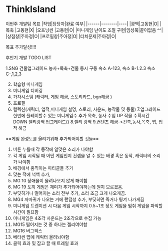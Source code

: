 # ThinkIsland
이번주 개발팀 목표
|작업|담당자|완료 여부|
|------|--------|----|
|광맥|고동현|O|
|목축 |고동현|X|
|오프닝씬 |고동현|O|
|미니게임 난이도 조절 구현|임성묵|끝이없음 ^^|
|상점창|주아정|O|
|프로필창|주아정|O|
|터치문제|주아정|O|



목표 추가달성!!!!

후반기 개발 TODO LIST

1.SNG
  건물업그레이드
   농사+목축+건물 동시 구동
   숙소 A-123,
   숙소 B-1.2.3
   숙소 C-,1,2,3

2. 학습형 미니게임
3. 미니게임 디버깅 
4. 가차시스템 (캐릭터, 게임 해금, 스토리카드, bgn해금 ) 
5. 프로필 
6. 컬렉션(캐릭터, 업적,미니게임 설명, 스토리, 사운드, 농작물 및 동물)
7.업그레이드
   한번에 플레이할수 있는 미니게임수 추가
           목축, 농사 수입 UP
   작물 수확시간 DOWN
           젤리광맥 업그레이드()
8.젤리 광맥
9.컨텐츠 해금->건축,농사,목축, 맵, 업적 해금



==게임 완성도를 올리기위해 추가되어야할 것들==

1) 버튼 누를때 각 동작에 알맞은 소리가 나야함
2) 각 게임 시작될 때 어떤 게임인지 컨셉을 알 수 있는 배경 혹은 동작, 캐릭터의 소리가 나야함
3) 배경에서 움직이는 파티클들 추가
4) 맞는 적에 넉백 추가, 
5) MG 10 장애물이 몰려나오지 않게 해야함
6) MG 19 토끼 게임은 재미가 추가되어야하는데 뭔지 모르겠음.
7) 부딪히거나 떨어지는 소리 전부 추가, 소리 조금 크게 나오게끔.
8) MG4 까마귀가 나오는 거에 랜덤성 추가, 부딪히면 죽거나 튕겨 나가게끔
9) 미니게임 트랜지션 시 다음 게임 시작까지 0.5~1초 정도 게임을 멈춰 게임을 파악할 시간이 필요함
10) 미니게임은 4조각 사운드는 2조각으로 수집 가능
11) MG15 떨어지는 것 중 하나는 젤리여야함
12) MG16 버그픽스
13) 베타씬 맵에 캐릭터 올려놔야함 
14) 클릭 효과 및 잡고 끌 때 트레일 효과
